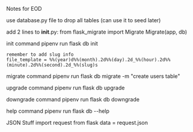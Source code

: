 Notes for EOD

use database.py file to drop all tables (can use it to seed later)

add 2 lines to __init__.py:
    from flask_migrate import Migrate
    Migrate(app, db)

init command
    pipenv run flask db init

    remember to add slug info
    file_template = %%(year)d%%(month).2d%%(day).2d_%%(hour).2d%%(minute).2d%%(second).2d_%%(slug)s

migrate command
    pipenv run flask db migrate -m "create users table"

upgrade command
    pipenv run flask db upgrade

downgrade command
    pipenv run flask db downgrade

help command
    pipenv run flask db --help



JSON Stuff
import request from flask
data = request.json



